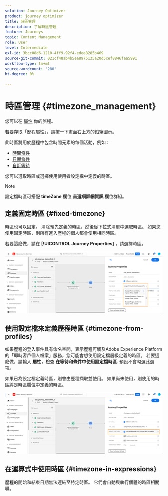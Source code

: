 ```yaml
---
solution: Journey Optimizer
product: journey optimizer
title: 時區管理
description: 了解時區管理
feature: Journeys
topic: Content Management
role: User
level: Intermediate
exl-id: 3bcc08d6-1210-4ff9-92f4-edee8285b469
source-git-commit: 021cf48ab4b5ea8975135a20d5cef8846faa5991
workflow-type: tm+mt
source-wordcount: '280'
ht-degree: 0%

---
```


# 時區管理 {#timezone_management}

您可以在 [屬性](../building-journeys/journey-gs.md#change-properties) 你的旅程。

若要存取「歷程屬性」，請按一下畫面右上方的鉛筆圖示。

此時區將用於歷程中包含時間元素的每個活動，例如：

* [時間條件](../building-journeys/condition-activity.md#time_condition)
* [日期條件](../building-journeys/condition-activity.md#date_condition)
* [自訂等待](../building-journeys/wait-activity.md#custom)

<!--
* [Fixed date wait](../building-journeys/wait-activity.md#fixed_date)
-->

您可以選取時區或選擇使用使用者設定檔中定義的時區。

>[!NOTE]
>
>設定檔時區可搭配 **timeZone** 欄位 **首選項詳細資訊** 欄位群組。

## 定義固定時區 {#fixed-timezone}

時區也可以固定。 清除預先定義的時區，然後從下拉式清單中選取時區。 如果您使用固定時區，則所有進入歷程的個人都會使用相同時區。

若要這麼做，請在 **[!UICONTROL Journey Properties]** ，請選擇時區。

![](assets/journey72.png)

## 使用設定檔來定義歷程時區 {#timezone-from-profiles}

如果歷程的登入事件具有命名空間，表示歷程可觸及Adobe Experience Platform的「即時客戶個人檔案」服務，您可能會想使用設定檔層級定義的時區。 若要這麼做，請輸入 **屬性**，檢查 **在等待和條件中使用設定檔時區**. 預設不會勾選此選項。

如果已為設定檔定義時區，則會由歷程擷取並使用。 如果尚未使用，則使用的時區將是時區欄位中定義的時區。

![](assets/journey73.png)

## 在運算式中使用時區 {#timezone-in-expressions}

歷程的開始和結束日期無法連結至特定時區。 它們會自動與執行個體的時區相關聯。
